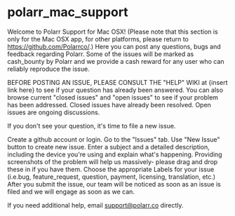 # polarr_mac_support
Welcome to Polarr Support for Mac OSX! (Please note that this section is only for the Mac OSX app, for other platforms, please return to https://github.com/Polarrco/.) Here you can post any questions, bugs and feedback regarding Polarr. Some of the issues will be marked as cash_bounty by Polarr and we provide a cash reward for any user who can reliably reproduce the issue.

BEFORE POSTING AN ISSUE, PLEASE CONSULT THE "HELP" WIKI at {insert link here} to see if your question has already been answered. You can also browse current "closed issues" and "open issues" to see if your problem has been addressed. Closed issues have already been resolved. Open issues are ongoing discussions.

If you don't see your question, it's time to file a new issue.

Create a github account or login.
Go to the "Issues" tab.
Use "New Issue" button to create new issue.
Enter a subject and a detailed description, including the device you're using and explain what's happening. Providing screenshots of the problem will help us massively- please drag and drop these in if you have them.
Choose the appropriate Labels for your issue (i.e.bug, feature_request, question, payment, licensing, translation, etc.)
After you submit the issue, our team will be noticed as soon as an issue is filed and we will engage as soon as we can.

If you need additional help, email support@polarr.co directly.
